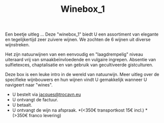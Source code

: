 ﻿---
title:  Winebox_1
photo:  winebox_1.jpg
layout: winebox


wijnen:
    - naam: La Bohème'14
      ref:    
      app:  Vin de France
      type: Blanc sec
      cep:  Melon de Bourgogne
      prijs: €10.94
      opm: Pays Nantais (Loire/France)
    
    - naam: Ciapè'14
      ref:   
      app:  D.O.C. Cortese 
      type: Vino bianco
      cep:  Cortese
      prijs: €9.53
      opm: Colli Tortonesi (Piemonte/Italia)
    
    - naam: Cuvée 100 Noms'12
      ref:   
      app:  Vin de France
      type: Blanc sec
      cep:  Ugni blanc/Colombard
      prijs: €7.09
      opm: Gers (Sud-Ouest/France)
      
    - naam: Hanami'14
      ref:   
      app:  A.O.C. Saumur Champigny
      type: Rouge
      cep:  Cabernet Franc
      prijs: €12.59
      opm: Loire/France
      
    - naam: Tombé du Ciel'13
      ref:   
      app:  Vin de France
      type: Rouge
      cep:  Carignan/Syrah/Granache
      prijs: €9.53
      opm: Pyrénées Orientales (Roussillon/France)
      
    - naam: Barbera del Monferrato'12
      ref:   
      app:  D.O.C. Barbera del Monferrato
      type: Rosso
      cep:  Barbera
      prijs: €10.47
      opm: Monferrato Casalese (Piemonte/Italia)
---
Een beetje uitleg ...
Deze "winebox_1" biedt U een assortiment van elegante en tegelijkertijd zeer zuivere wijnen.
We zochten de 6 wijnen uit diverse wijnstreken.

Het zijn natuurwijnen van een eenvoudig en "laagdrempelig" niveau uiteraard vrij van smaakbeïnvloedende en vulgaire ingrepen.
Absentie van sulfietexces, chaptalisatie en van gebruik van gecultiveerde gistculturen.

Deze box is een leuke intro in de wereld van natuurwijn.
Meer uitleg over de specifieke wijnbouwers en hun wijnen vindt U gemakkelijk wanneer U navigeert naar "wines".

* U bestelt via jacques@trocavn.eu 
* U ontvangt de factuur.
* U betaalt.
* U ontvangt de wijn na afspraak.
*(<350€ transportkost 15€ incl.)
*(>350€ franco levering)
 
   



